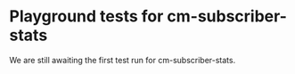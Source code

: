 # Playground tests for cm-subscriber-stats
We are still awaiting the first test run for cm-subscriber-stats.
